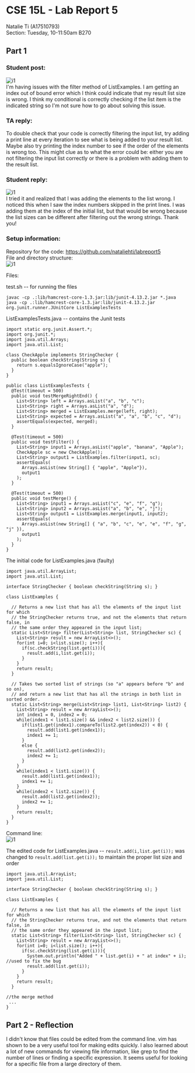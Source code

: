 # CSE 15L - Lab Report 5  
Natalie Ti (A17510793)  
Section: Tuesday, 10-11:50am B270


## Part 1
### Student post:  
![i1](cse15l-lab5-image1.png)  
I'm having issues with the filter method of ListExamples. I am getting an index out of bound error which I think could indicate that my result list size is wrong. I think my conditional is correctly checking if the list item is the indicated string so I'm not sure how to go about solving this issue.  

### TA reply:  
To double check that your code is correctly filtering the input list, try adding a print line at every iteration to see what is being added to your result list. Maybe also try printing the index number to see if the order of the elements is wrong too. This might clue as to what the error could be: either you are not filtering the input list correctly or there is a problem with adding them to the result list.

### Student reply:  
![i1](cse15l-lab5-image2.png)  
I tried it and realized that I was adding the elements to the list wrong. I noticed this when I saw the index numbers skipped in the print lines. I was adding them at the index of the initial list, but that would be wrong because the list sizes can be different after filtering out the wrong strings. Thank you!  

### Setup information:  

Repository for the code: https://github.com/nataliehti/labreport5  
File and directory structure:  
![i1](cse15l-lab5-image3.png)  

Files:

test.sh -- for running the files  
```
javac -cp .:lib/hamcrest-core-1.3.jar:lib/junit-4.13.2.jar *.java
java -cp .:lib/hamcrest-core-1.3.jar:lib/junit-4.13.2.jar org.junit.runner.JUnitCore ListExamplesTests
```
  
ListExamplesTests.java -- contains the Junit tests  
```
import static org.junit.Assert.*;
import org.junit.*;
import java.util.Arrays;
import java.util.List;

class CheckApple implements StringChecker {
  public boolean checkString(String s) {
    return s.equalsIgnoreCase("apple");
  }
}

public class ListExamplesTests {
  @Test(timeout = 500)
  public void testMergeRightEnd() {
    List<String> left = Arrays.asList("a", "b", "c");
    List<String> right = Arrays.asList("a", "d");
    List<String> merged = ListExamples.merge(left, right);
    List<String> expected = Arrays.asList("a", "a", "b", "c", "d");
    assertEquals(expected, merged);
  }

  @Test(timeout = 500)
  public void testFilter() {
    List<String> input1 = Arrays.asList("apple", "banana", "Apple");
    CheckApple sc = new CheckApple();
    List<String> output1 = ListExamples.filter(input1, sc);
    assertEquals(
      Arrays.asList(new String[] { "apple", "Apple"}),
      output1
    );
  }

  @Test(timeout = 500)
  public void testMerge() {
    List<String> input1 = Arrays.asList("c", "e", "f", "g");
    List<String> input2 = Arrays.asList("a", "b", "e", "j");
    List<String> output1 = ListExamples.merge(input1, input2);
    assertEquals(
      Arrays.asList(new String[] { "a", "b", "c", "e", "e", "f", "g", "j" }),
      output1
    );
  }
}
```
  
The initial code for ListExamples.java (faulty)  
```
import java.util.ArrayList;
import java.util.List;

interface StringChecker { boolean checkString(String s); }

class ListExamples {

  // Returns a new list that has all the elements of the input list for which
  // the StringChecker returns true, and not the elements that return false, in
  // the same order they appeared in the input list;
  static List<String> filter(List<String> list, StringChecker sc) {
    List<String> result = new ArrayList<>();
    for(int i=0; i<list.size(); i++){
      if(sc.checkString(list.get(i))){
        result.add(i,list.get(i));
      }
    }
    return result;
  }

  // Takes two sorted list of strings (so "a" appears before "b" and so on),
  // and return a new list that has all the strings in both list in sorted order.
  static List<String> merge(List<String> list1, List<String> list2) {
    List<String> result = new ArrayList<>();
    int index1 = 0, index2 = 0;
    while(index1 < list1.size() && index2 < list2.size()) {
      if(list1.get(index1).compareTo(list2.get(index2)) < 0) {
        result.add(list1.get(index1));
        index1 += 1;
      }
      else {
        result.add(list2.get(index2));
        index2 += 1;
      }
    }
    while(index1 < list1.size()) {
      result.add(list1.get(index1));
      index1 += 1;
    }
    while(index2 < list2.size()) {
      result.add(list2.get(index2));
      index2 += 1;
    }
    return result;
  }
}
```

Command line:  
![i1](cse15l-lab5-image4.png)  


The edited code for ListExamples.java -- `result.add(i,list.get(i));` was changed to `result.add(list.get(i));` to maintain the proper list size and order  
```
import java.util.ArrayList;
import java.util.List;

interface StringChecker { boolean checkString(String s); }

class ListExamples {

  // Returns a new list that has all the elements of the input list for which
  // the StringChecker returns true, and not the elements that return false, in
  // the same order they appeared in the input list;
  static List<String> filter(List<String> list, StringChecker sc) {
    List<String> result = new ArrayList<>();
    for(int i=0; i<list.size(); i++){
      if(sc.checkString(list.get(i))){
        System.out.println("Added " + list.get(i) + " at index" + i); //used to fix the bug
        result.add(list.get(i));
      }
    }
    return result;
  }

//the merge method
 ...
}
```

## Part 2 - Reflection
I didn't know that files could be edited from the command line. vim has shown to be a very useful tool for making edits quickly. I also learned about a lot of new commands for viewing file information, like grep to find the number of lines or finding a specific expression. It seems useful for looking for a specific file from a large directory of them. 

